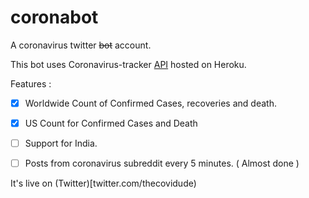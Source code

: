 # coronabot
A coronavirus twitter ~~bot~~ account.

This bot uses Coronavirus-tracker [API](https://coronavirus-tracker-api.herokuapp.com/all) hosted on Heroku.

Features : 

- [x] Worldwide Count of Confirmed Cases, recoveries and death.
- [x] US Count for Confirmed Cases and Death
- [ ] Support for India.
- [ ] Posts from coronavirus subreddit every 5 minutes. ( Almost done )


It's live on (Twitter)[twitter.com/thecovidude)
